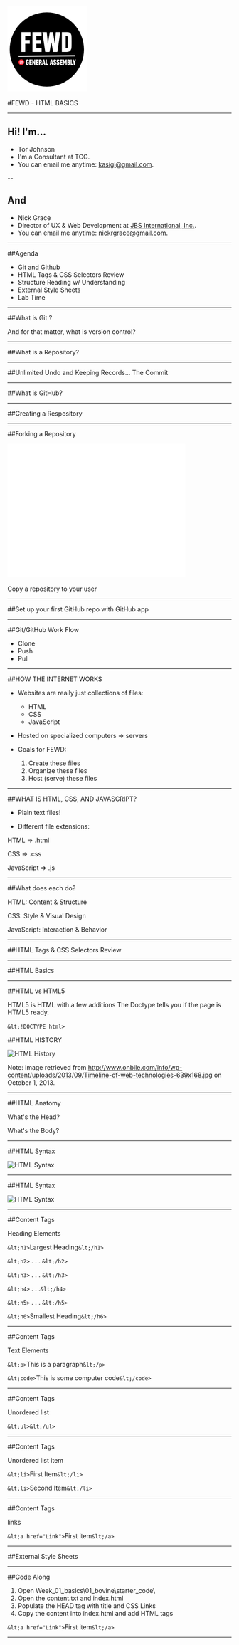 ![GeneralAssemb.ly](../../img/icons/FEWD_Logo.png)

#FEWD - HTML BASICS

---

## Hi! I'm...


* Tor Johnson
* I'm a Consultant at TCG.
* You can email me anytime: [kasigi@gmail.com](mailto:kasigi@gmail.com).

--

## And

* Nick Grace
* Director of UX & Web Development at [JBS International, Inc.](http://www.jbsinternational.com).
* You can email me anytime: [nickrgrace@gmail.com](mailto:nickrgrace@gmail.com).

---

##Agenda

* Git and Github
*	HTML Tags & CSS Selectors Review
*	Structure Reading w/ Understanding
*	External Style Sheets
*	Lab Time

---

##What is Git ?

And for that matter, what is version control?

---

##What is a Repository?

---

##Unlimited Undo and Keeping Records... The Commit

---

##What is GitHub?

---

##Creating a Respository

---

##Forking a Repository

![Forking](../../img/2000px-AB-Vzw.png)

Copy a repository to your user

---

##Set up your first GitHub repo with GitHub app

---

##Git/GitHub Work Flow

* Clone
* Push
* Pull

---

##HOW THE INTERNET WORKS
* Websites are really just collections of files:
	- HTML
	- CSS
	- JavaScript

* Hosted on specialized computers ⇒ servers

* Goals for FEWD:

	1. Create these files
	2. Organize these files
	3. Host (serve) these files

---

##WHAT IS HTML, CSS, AND JAVASCRIPT?
* Plain text files!

* Different file extensions:

HTML => .html

CSS => .css

JavaScript => .js

---

##What does each do?

HTML: Content & Structure

CSS: Style & Visual Design

JavaScript: Interaction & Behavior

---


##HTML Tags & CSS Selectors Review

---

##HTML Basics

---

##HTML vs HTML5

HTML5 is HTML with a few additions
The Doctype tells you if the page is HTML5 ready.


```&lt;!DOCTYPE html>```


##HTML HISTORY

![HTML History](../../img/unit_1/Timeline_of_web_technologies.jpg)

Note:
image retrieved from http://www.onbile.com/info/wp-content/uploads/2013/09/Timeline-of-web-technologies-639x168.jpg on October 1, 2013.

---

##HTML Anatomy

What's the Head?

What's the Body?

---

##HTML Syntax

![HTML Syntax](../../img/unit_1/tags.png)

---

##HTML Syntax

![HTML Syntax](../../img/unit_1/tags_attributes.png)

---

##Content Tags

Heading Elements

```&lt;h1>```Largest Heading```&lt;/h1>```

```&lt;h2>``` . . . ```&lt;/h2>```

```&lt;h3>``` . . . ```&lt;/h3>```

```&lt;h4>``` . . .```&lt;/h4>```

```&lt;h5>``` . . . ```&lt;/h5>```

```&lt;h6>```Smallest Heading```&lt;/h6>```

---

##Content Tags

Text Elements

```&lt;p>```This is a paragraph```&lt;/p>```

```&lt;code>```This is some computer code```&lt;/code>```

---

##Content Tags

Unordered list 

```&lt;ul>&lt;/ul>```

---

##Content Tags

Unordered list item 

```&lt;li>```First Item```&lt;/li>```

```&lt;li>```Second Item```&lt;/li>```


---

##Content Tags

links 

```&lt;a href="Link">```First item```&lt;/a>```


---


##External Style Sheets

---

##Code Along

1. Open Week_01_basics\01_bovine\starter_code\
2. Open the content.txt and index.html
3. Populate the HEAD tag with title and CSS Links
4. Copy the content into index.html and add HTML tags

```&lt;a href="Link">```First item```&lt;/a>```


---